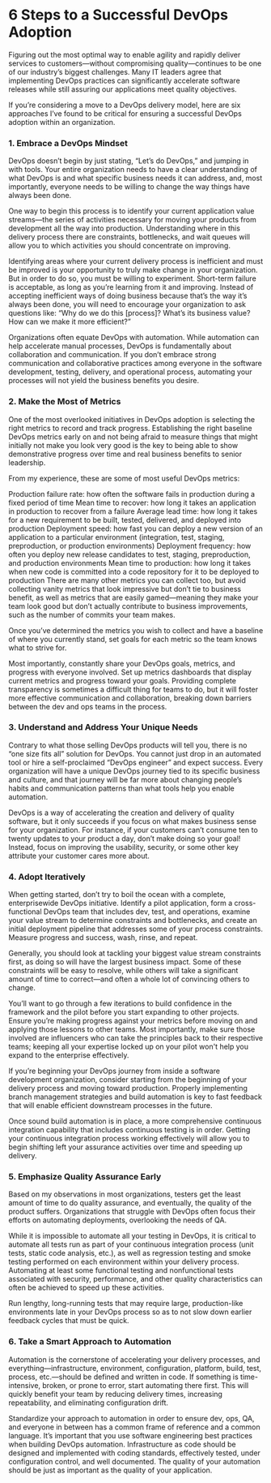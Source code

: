 # 6 Steps to a Successful DevOps Adoption
Figuring out the most optimal way to enable agility and rapidly deliver services to customers—without compromising quality—continues to be one of our industry’s biggest challenges. Many IT leaders agree that implementing DevOps practices can significantly accelerate software releases while still assuring our applications meet quality objectives.

If you’re considering a move to a DevOps delivery model, here are six approaches I’ve found to be critical for ensuring a successful DevOps adoption within an organization.

### 1. Embrace a DevOps Mindset
DevOps doesn’t begin by just stating, “Let’s do DevOps,” and jumping in with tools. Your entire organization needs to have a clear understanding of what DevOps is and what specific business needs it can address, and, most importantly, everyone needs to be willing to change the way things have always been done.

One way to begin this process is to identify your current application value streams—the series of activities necessary for moving your products from development all the way into production. Understanding where in this delivery process there are constraints, bottlenecks, and wait queues will allow you to which activities you should concentrate on improving.

Identifying areas where your current delivery process is inefficient and must be improved is your opportunity to truly make change in your organization. But in order to do so, you must be willing to experiment. Short-term failure is acceptable, as long as you’re learning from it and improving. Instead of accepting inefficient ways of doing business because that’s the way it’s always been done, you will need to encourage your organization to ask questions like: “Why do we do this [process]? What’s its business value? How can we make it more efficient?”

Organizations often equate DevOps with automation. While automation can help accelerate manual processes, DevOps is fundamentally about collaboration and communication. If you don’t embrace strong communication and collaborative practices among everyone in the software development, testing, delivery, and operational process, automating your processes will not yield the business benefits you desire.

### 2. Make the Most of Metrics
One of the most overlooked initiatives in DevOps adoption is selecting the right metrics to record and track progress. Establishing the right baseline DevOps metrics early on and not being afraid to measure things that might initially not make you look very good is the key to being able to show demonstrative progress over time and real business benefits to senior leadership.

From my experience, these are some of most useful DevOps metrics:

Production failure rate: how often the software fails in production during a fixed period of time
Mean time to recover: how long it takes an application in production to recover from a failure
Average lead time: how long it takes for a new requirement to be built, tested, delivered, and deployed into production
Deployment speed: how fast you can deploy a new version of an application to a particular environment (integration, test, staging, preproduction, or production environments)
Deployment frequency: how often you deploy new release candidates to test, staging, preproduction, and production environments
Mean time to production: how long it takes when new code is committed into a code repository for it to be deployed to production
There are many other metrics you can collect too, but avoid collecting vanity metrics that look impressive but don’t tie to business benefit, as well as metrics that are easily gamed—meaning they make your team look good but don’t actually contribute to business improvements, such as the number of commits your team makes.

Once you’ve determined the metrics you wish to collect and have a baseline of where you currently stand, set goals for each metric so the team knows what to strive for.

Most importantly, constantly share your DevOps goals, metrics, and progress with everyone involved. Set up metrics dashboards that display current metrics and progress toward your goals. Providing complete transparency is sometimes a difficult thing for teams to do, but it will foster more effective communication and collaboration, breaking down barriers between the dev and ops teams in the process.

### 3. Understand and Address Your Unique Needs
Contrary to what those selling DevOps products will tell you, there is no “one size fits all” solution for DevOps. You cannot just drop in an automated tool or hire a self-proclaimed “DevOps engineer” and expect success. Every organization will have a unique DevOps journey tied to its specific business and culture, and that journey will be far more about changing people’s habits and communication patterns than what tools help you enable automation.

DevOps is a way of accelerating the creation and delivery of quality software, but it only succeeds if you focus on what makes business sense for your organization. For instance, if your customers can’t consume ten to twenty updates to your product a day, don’t make doing so your goal! Instead, focus on improving the usability, security, or some other key attribute your customer cares more about.

### 4. Adopt Iteratively
When getting started, don’t try to boil the ocean with a complete, enterprisewide DevOps initiative. Identify a pilot application, form a cross-functional DevOps team that includes dev, test, and operations, examine your value stream to determine constraints and bottlenecks, and create an initial deployment pipeline that addresses some of your process constraints. Measure progress and success, wash, rinse, and repeat.

Generally, you should look at tackling your biggest value stream constraints first, as doing so will have the largest business impact. Some of these constraints will be easy to resolve, while others will take a significant amount of time to correct—and often a whole lot of convincing others to change.

You’ll want to go through a few iterations to build confidence in the framework and the pilot before you start expanding to other projects. Ensure you’re making progress against your metrics before moving on and applying those lessons to other teams. Most importantly, make sure those involved are influencers who can take the principles back to their respective teams; keeping all your expertise locked up on your pilot won't help you expand to the enterprise effectively.

If you’re beginning your DevOps journey from inside a software development organization, consider starting from the beginning of your delivery process and moving toward production. Properly implementing branch management strategies and build automation is key to fast feedback that will enable efficient downstream processes in the future.

Once sound build automation is in place, a more comprehensive continuous integration capability that includes continuous testing is in order. Getting your continuous integration process working effectively will allow you to begin shifting left your assurance activities over time and speeding up delivery.

### 5. Emphasize Quality Assurance Early
Based on my observations in most organizations, testers get the least amount of time to do quality assurance, and eventually, the quality of the product suffers. Organizations that struggle with DevOps often focus their efforts on automating deployments, overlooking the needs of QA.

While it is impossible to automate all your testing in DevOps, it is critical to automate all tests run as part of your continuous integration process (unit tests, static code analysis, etc.), as well as regression testing and smoke testing performed on each environment within your delivery process. Automating at least some functional testing and nonfunctional tests associated with security, performance, and other quality characteristics can often be achieved to speed up these activities.

Run lengthy, long-running tests that may require large, production-like environments late in your DevOps process so as to not slow down earlier feedback cycles that must be quick.

### 6. Take a Smart Approach to Automation
Automation is the cornerstone of accelerating your delivery processes, and everything—infrastructure, environment, configuration, platform, build, test, process, etc.—should be defined and written in code. If something is time-intensive, broken, or prone to error, start automating there first. This will quickly benefit your team by reducing delivery times, increasing repeatability, and eliminating configuration drift.

Standardize your approach to automation in order to ensure dev, ops, QA, and everyone in between has a common frame of reference and a common language. It’s important that you use software engineering best practices when building DevOps automation. Infrastructure as code should be designed and implemented with coding standards, effectively tested, under configuration control, and well documented. The quality of your automation should be just as important as the quality of your application.
